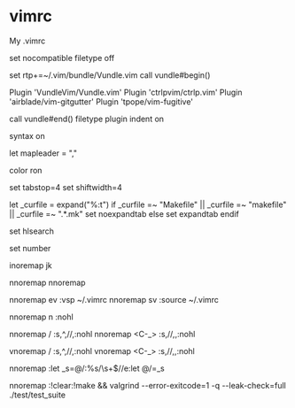 # vimrc
My .vimrc


set nocompatible
filetype off

set rtp+=~/.vim/bundle/Vundle.vim
call vundle#begin()

Plugin 'VundleVim/Vundle.vim'
Plugin 'ctrlpvim/ctrlp.vim'
Plugin 'airblade/vim-gitgutter'
Plugin 'tpope/vim-fugitive'

call vundle#end()
filetype plugin indent on

syntax on

let mapleader = ","

color ron

set tabstop=4
set shiftwidth=4

let _curfile = expand("%:t")
if _curfile =~ "Makefile" || _curfile =~ "makefile" || _curfile =~ ".*\.mk"
    set noexpandtab
else
    set expandtab
endif

set hlsearch

set number

inoremap jk <esc>

nnoremap <S-up> <nop>
nnoremap <S-down> <nop>

nnoremap <leader>ev :vsp ~/.vimrc<cr>
nnoremap <leader>sv :source ~/.vimrc<cr>

nnoremap <leader>n :nohl<cr>

nnoremap <leader>/ :s,^,//,<cr>:nohl<cr>
nnoremap <C-_> :s,//,,<cr>:nohl<cr>

vnoremap <leader>/ :s,^,//,<cr>:nohl<cr>
vnoremap <C-_> :s,//,,<cr>:nohl<cr>

nnoremap <F5> :let _s=@/<Bar>:%s/\s\+$//e<Bar>:let @/=_s<Bar><CR>

nnoremap <F2> :!clear<cr>:!make && valgrind --error-exitcode=1 -q --leak-check=full ./test/test_suite<cr>
